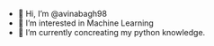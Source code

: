 - 👋 Hi, I’m @avinabagh98
- 👀 I’m interested in Machine Learning
- 🌱 I’m currently concreating my python knowledge.

<!---
avinabagh98/avinabagh98 is a ✨ special ✨ repository because its `README.md` (this file) appears on your GitHub profile.
You can click the Preview link to take a look at your changes.
--->
